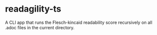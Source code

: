 # readagility-ts
A CLI app that runs the Flesch-kincaid readability score recursively on all .adoc files in the current directory.
